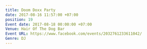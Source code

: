 ```yaml
---
title: Doom Doxx Party
date: 2017-08-16 11:57:00 +07:00
position: 19
Event date: 2017-08-18 00:00:00 +07:00
Venue: Hair Of The Dog Bar
Event URL: https://www.facebook.com/events/2032761233611042/
Genre: DJ
---
```



